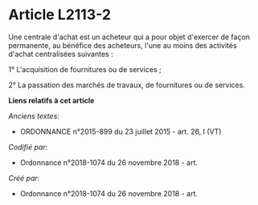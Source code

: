 # Article L2113-2

Une centrale d'achat est un acheteur qui a pour objet d'exercer de façon permanente, au bénéfice des acheteurs, l'une au
moins des activités d'achat centralisées suivantes :

1° L'acquisition de fournitures ou de services ;

2° La passation des marchés de travaux, de fournitures ou de services.

**Liens relatifs à cet article**

_Anciens textes_:

  - ORDONNANCE n°2015-899 du 23 juillet 2015 - art. 26, I (VT)

_Codifié par_:

  - Ordonnance n°2018-1074 du 26 novembre 2018 - art.

_Créé par_:

  - Ordonnance n°2018-1074 du 26 novembre 2018 - art.
